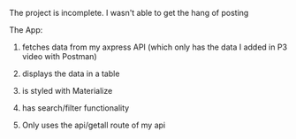 The project is incomplete. I wasn't able to get the hang of posting

The App:

1. fetches data from my axpress API (which only has the data I added in P3 video with Postman)

2. displays the data in a table

3. is styled with Materialize

4. has search/filter functionality

5. Only uses the api/getall route of my api
